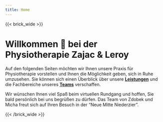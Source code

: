 ```yaml
---
title: Home
---
```

{{< brick_wide >}}

# Willkommen 👋 bei der Physiotherapie Zajac & Leroy

Auf den folgenden Seiten möchten wir Ihnen unsere Praxis für Physiotherapie vorstellen und Ihnen die Möglichkeit geben, sich in Ruhe umzusehen. Sie können sich einen Überblick über unsere [**Leistungen**](/leistungen/) und die Fachbereiche unseres [**Teams**](/team/) verschaffen.

Wir wünschen Ihnen viel Spaß beim virtuellen Rundgang und hoffen, Sie bald persönlich bei uns begrüßen zu dürfen. Das Team von Zdobek und Micha freut sich auf Ihren Besuch in der “Neue Mitte Niederzier”.

{{< /brick_wide >}}
